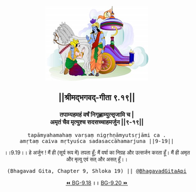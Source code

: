 <center><img src="../../asset/BG.png" alt="#API #bhagavadgitaapi #slok #nodejs #js #api #gitaapi #krishna #hinduism #vedic #ISKCON #shreemadbhagavadgita #technology"/>
<h2>||श्रीमद्‍भगवद्‍-गीता ९.१९||</h2>
<h3>तपाम्यहमहं वर्षं निगृह्णाम्युत्सृजामि च |<br/>अमृतं चैव मृत्युश्च सदसच्चाहमर्जुन ||९-१९||</h3>
<pre>tapāmyahamahaṃ varṣaṃ nigṛhṇāmyutsṛjāmi ca .<br/>amṛtaṃ caiva mṛtyuśca sadasaccāhamarjuna ||9-19||</pre>
<p>।।9.19।। हे अर्जुन ! मैं ही (सूर्य रूप में) तपता हूँ; मैं वर्षा का निग्रह और उत्सर्जन करता हूँ। मैं ही अमृत और मृत्यु एवं सत् और असत् हूँ।।</p>
<pre>(Bhagavad Gita, Chapter 9, Shloka 19) || <a href="https://twitter.com/bhagavadgitaapi">@BhagavadGitaApi</a></pre><a href="../../9/18">⏪  BG-9.18</a><b>        ।।        </b><a href="../../9/20">BG-9.20  ⏩</a></center></center>